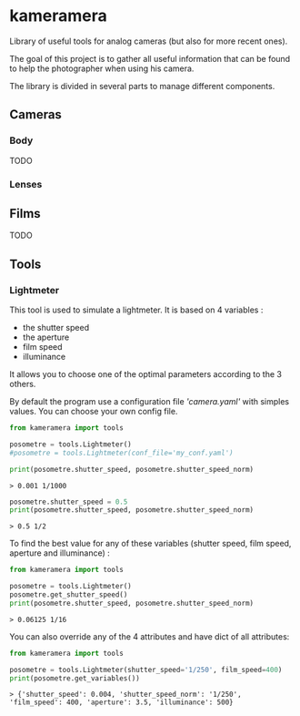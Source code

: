 # kameramera

Library of useful tools for analog cameras (but also for more recent ones).

The goal of this project is to gather all useful information that can be found to help the photographer when using his camera.

The library is divided in several parts to manage different components.

## Cameras
### Body
TODO

### Lenses

## Films

TODO

## Tools
### Lightmeter

This tool is used to simulate a lightmeter. It is based on 4 variables : 
- the shutter speed
- the aperture
- film speed
- illuminance

It allows you to choose one of the optimal parameters according to the 3 others.

By default the program use a configuration file *'camera.yaml'* with simples values. You can choose your own config file.
```python
from kameramera import tools

posometre = tools.Lightmeter()
#posometre = tools.Lightmeter(conf_file='my_conf.yaml')

print(posometre.shutter_speed, posometre.shutter_speed_norm)
```
```shell
> 0.001 1/1000
```

```python
posometre.shutter_speed = 0.5
print(posometre.shutter_speed, posometre.shutter_speed_norm)
```
```shell
> 0.5 1/2
```

To find the best value for any of these variables (shutter speed, film speed, aperture and illuminance) :

```python
from kameramera import tools

posometre = tools.Lightmeter()
posometre.get_shutter_speed()
print(posometre.shutter_speed, posometre.shutter_speed_norm)
```
```shell
> 0.06125 1/16
```

You can also override any of the 4 attributes and have dict of all attributes:
```python
from kameramera import tools

posometre = tools.Lightmeter(shutter_speed='1/250', film_speed=400)
print(posometre.get_variables())
```
```shell
> {'shutter_speed': 0.004, 'shutter_speed_norm': '1/250', 'film_speed': 400, 'aperture': 3.5, 'illuminance': 500}
```